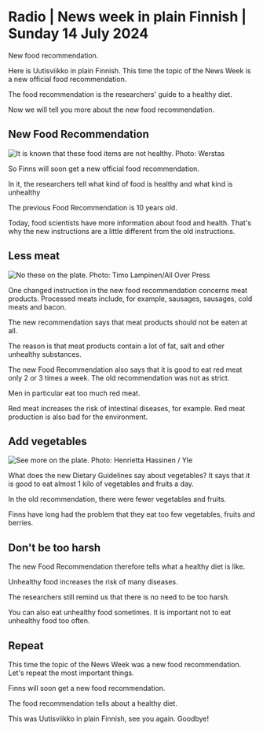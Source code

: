 # Radio \| News week in plain Finnish \| Sunday 14 July 2024

New food recommendation.

Here is Uutisviikko in plain Finnish. This time the topic of the News Week is a new official food recommendation.

The food recommendation is the researchers' guide to a healthy diet.

Now we will tell you more about the new food recommendation.

## New Food Recommendation

![It is known that these food items are not healthy. Photo: Werstas](https://images.cdn.yle.fi/image/upload/c_crop,h_1705,w_3032,x_0,y_208/ar_1.7777777777777777,c_fill,g_faces,h_431,w_767/dpr_1.0/q_auto:eco/f_auto/fl_lossy/v1704207433/39-1222639659422d01eed5)

So Finns will soon get a new official food recommendation.

In it, the researchers tell what kind of food is healthy and what kind is unhealthy

The previous Food Recommendation is 10 years old.

Today, food scientists have more information about food and health. That's why the new instructions are a little different from the old instructions.

## Less meat

![No these on the plate. Photo: Timo Lampinen/All Over Press](https://images.cdn.yle.fi/image/upload/c_crop,h_2268,w_4032,x_0,y_756/ar_1.7777777777777777,c_fill,g_faces,h_431,w_767/dpr_1.0/q_auto:eco/f_auto/fl_lossy/v1586952720/39-6646505e96f9d8895dd)

One changed instruction in the new food recommendation concerns meat products. Processed meats include, for example, sausages, sausages, cold meats and bacon.

The new recommendation says that meat products should not be eaten at all.

The reason is that meat products contain a lot of fat, salt and other unhealthy substances.

The new Food Recommendation also says that it is good to eat red meat only 2 or 3 times a week. The old recommendation was not as strict.

Men in particular eat too much red meat.

Red meat increases the risk of intestinal diseases, for example. Red meat production is also bad for the environment.

## Add vegetables

![See more on the plate. Photo: Henrietta Hassinen / Yle](https://images.cdn.yle.fi/image/upload/c_crop,h_3375,w_6000,x_0,y_0/ar_1.777777777777777,c_fill,g_faces,h_431,w_767/dpr_1.0/q_auto:eco/f_auto/fl_lossy/v1712833558/39-1268996661798edc8d3c)

What does the new Dietary Guidelines say about vegetables? It says that it is good to eat almost 1 kilo of vegetables and fruits a day.

In the old recommendation, there were fewer vegetables and fruits.

Finns have long had the problem that they eat too few vegetables, fruits and berries.

## Don't be too harsh

The new Food Recommendation therefore tells what a healthy diet is like.

Unhealthy food increases the risk of many diseases.

The researchers still remind us that there is no need to be too harsh.

You can also eat unhealthy food sometimes. It is important not to eat unhealthy food too often.

## Repeat

This time the topic of the News Week was a new food recommendation. Let's repeat the most important things.

Finns will soon get a new food recommendation.

The food recommendation tells about a healthy diet.

This was Uutisviikko in plain Finnish, see you again. Goodbye!
